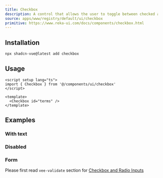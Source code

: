 ```yaml
---
title: Checkbox
description: A control that allows the user to toggle between checked and not checked.
source: apps/www/registry/default/ui/checkbox
primitive: https://www.reka-ui.com/docs/components/checkbox.html
---
```


<ComponentPreview name="CheckboxDemo"  />

## Installation

```bash
npx shadcn-vue@latest add checkbox
```

## Usage

```vue
<script setup lang="ts">
import { Checkbox } from '@/components/ui/checkbox'
</script>

<template>
  <Checkbox id="terms" />
</template>
```

## Examples

### With text

<ComponentPreview name="CheckboxWithText" />

### Disabled

<ComponentPreview name="CheckboxDisabled"  />

### Form

Please first read `vee-validate` section for [Checkbox and Radio Inputs](https://vee-validate.logaretm.com/v4/examples/checkboxes-and-radio/)

<ComponentPreview name="CheckboxFormSingle" />

<ComponentPreview name="CheckboxFormMultiple" />
